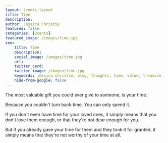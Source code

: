 ```yaml
---
layout: 2cents-layout
title: Time
description: 
author: Jessica Christie
featured: false
categories: [2cents]
featured_image: /images/time.jpg
seo:
    title: Time
    description: 
    social_image: /images/time.jpg
    url:
    twitter_card:
    twitter_image: /images/time.jpg
    keywords: jessica christie, blog, thoughts, time, value, treasure, love, care, took for granted, worthy, valuable, gift
    hide-from-google: false
---
```

The most valuable gift you could ever give to someone, is your time.

Because you couldn't turn back time. You can only spend it.

If you don't even have time for your loved ones, it simply means that you don't love them enough, or that they're not dear enough for you.

But if you already gave your time for them and they took it for granted, it simply means that they're not worthy of your time at all.

&nbsp;


